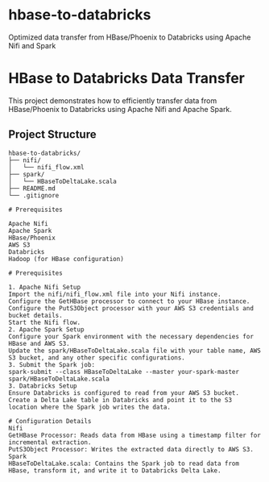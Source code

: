 # hbase-to-databricks
Optimized data transfer from HBase/Phoenix to Databricks using Apache Nifi and Spark

# HBase to Databricks Data Transfer

This project demonstrates how to efficiently transfer data from HBase/Phoenix to Databricks using Apache Nifi and Apache Spark.

## Project Structure

```plaintext
hbase-to-databricks/
├── nifi/
│   └── nifi_flow.xml
├── spark/
│   └── HBaseToDeltaLake.scala
├── README.md
└── .gitignore

# Prerequisites

Apache Nifi
Apache Spark
HBase/Phoenix
AWS S3
Databricks
Hadoop (for HBase configuration)

# Prerequisites

1. Apache Nifi Setup
Import the nifi/nifi_flow.xml file into your Nifi instance.
Configure the GetHBase processor to connect to your HBase instance.
Configure the PutS3Object processor with your AWS S3 credentials and bucket details.
Start the Nifi flow.
2. Apache Spark Setup
Configure your Spark environment with the necessary dependencies for HBase and AWS S3.
Update the spark/HBaseToDeltaLake.scala file with your table name, AWS S3 bucket, and any other specific configurations.
3. Submit the Spark job:
spark-submit --class HBaseToDeltaLake --master your-spark-master spark/HBaseToDeltaLake.scala
3. Databricks Setup
Ensure Databricks is configured to read from your AWS S3 bucket.
Create a Delta Lake table in Databricks and point it to the S3 location where the Spark job writes the data.

# Configuration Details
Nifi
GetHBase Processor: Reads data from HBase using a timestamp filter for incremental extraction.
PutS3Object Processor: Writes the extracted data directly to AWS S3.
Spark
HBaseToDeltaLake.scala: Contains the Spark job to read data from HBase, transform it, and write it to Databricks Delta Lake.



